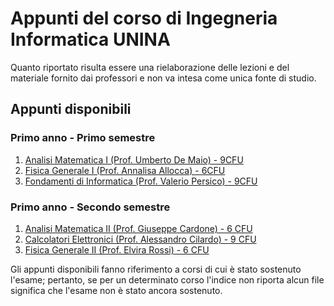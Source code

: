 # Appunti del corso di Ingegneria Informatica UNINA

Quanto riportato risulta essere una rielaborazione delle lezioni e del materiale fornito dai professori e non va intesa come unica fonte di studio. 

## Appunti disponibili

### Primo anno - Primo semestre
1. [Analisi Matematica I (Prof. Umberto De Maio) -  9CFU](https://github.com/lucaincarnato/ingegneria-informatica-unina/blob/main/Primo%20Anno/Primo%20semestre/Analisi%20matematica%20I.pdf)
2. [Fisica Generale I (Prof. Annalisa Allocca) - 6CFU](https://github.com/lucaincarnato/ingegneria-informatica-unina/blob/main/Primo%20Anno/Primo%20semestre/Fisica%20generale%20I.pdf)
3. [Fondamenti di Informatica (Prof. Valerio Persico) - 9CFU](https://github.com/lucaincarnato/ingegneria-informatica-unina/blob/main/Primo%20Anno/Primo%20semestre/Fondamenti%20di%20Informatica.pdf)
### Primo anno - Secondo semestre
1. [Analisi Matematica II (Prof. Giuseppe Cardone) - 6 CFU](https://github.com/lucaincarnato/ingegneria-informatica-unina/blob/main/Primo%20Anno/Secondo%20semestre/Analisi%20matematica%20II.pdf)
2. [Calcolatori Elettronici (Prof. Alessandro Cilardo) - 9 CFU](https://github.com/lucaincarnato/ingegneria-informatica-unina/blob/main/Primo%20Anno/Secondo%20semestre/Calcolatori%20elettronici.pdf)
3. [Fisica Generale II (Prof. Elvira Rossi) - 6 CFU](https://github.com/lucaincarnato/ingegneria-informatica-unina/blob/main/Primo%20Anno/Secondo%20semestre/Fisica%20generale%20II.pdf)

Gli appunti disponibili fanno riferimento a corsi di cui è stato sostenuto l'esame; pertanto, se per un determinato corso l'indice non riporta alcun file significa che l'esame non è stato ancora sostenuto. 